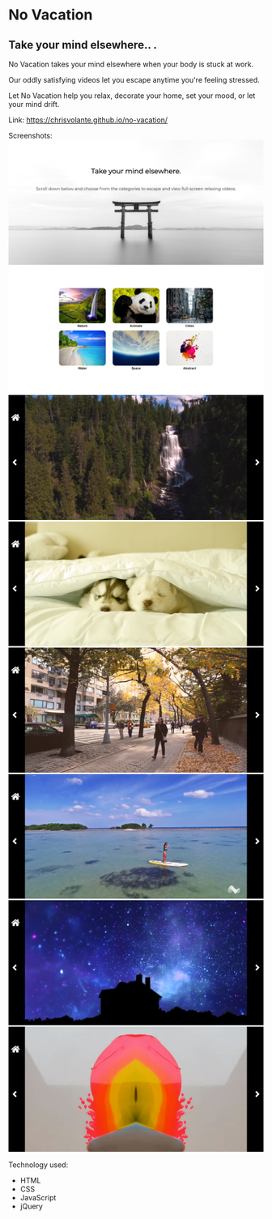 # No Vacation

## Take your mind elsewhere.. .

No Vacation takes your mind elsewhere when your body is stuck at work. 

Our oddly satisfying videos let you escape anytime you're feeling stressed.

Let No Vacation help you relax, decorate your home, set your mood, or let your mind drift.

Link: https://chrisvolante.github.io/no-vacation/

Screenshots:
![landing-page](/screenshots/screenshot-landing.png)
![landing-page](/screenshots/screenshot-nature.png)
![landing-page](/screenshots/screenshot-animals.png)
![landing-page](/screenshots/screenshot-city.png)
![landing-page](/screenshots/screenshot-water.png)
![landing-page](/screenshots/screenshot-space.png)
![landing-page](/screenshots/screenshot-abstract.png)

Technology used:
* HTML
* CSS
* JavaScript
* jQuery